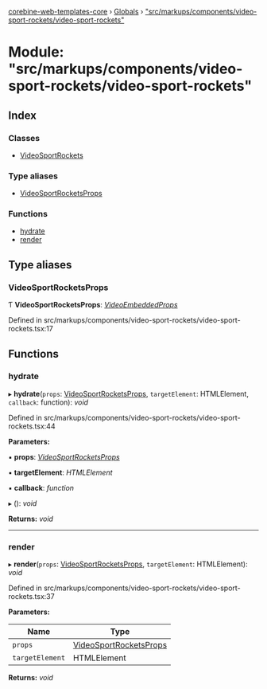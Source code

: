 [corebine-web-templates-core](../README.md) › [Globals](../globals.md) › ["src/markups/components/video-sport-rockets/video-sport-rockets"](_src_markups_components_video_sport_rockets_video_sport_rockets_.md)

# Module: "src/markups/components/video-sport-rockets/video-sport-rockets"

## Index

### Classes

* [VideoSportRockets](../classes/_src_markups_components_video_sport_rockets_video_sport_rockets_.videosportrockets.md)

### Type aliases

* [VideoSportRocketsProps](_src_markups_components_video_sport_rockets_video_sport_rockets_.md#videosportrocketsprops)

### Functions

* [hydrate](_src_markups_components_video_sport_rockets_video_sport_rockets_.md#hydrate)
* [render](_src_markups_components_video_sport_rockets_video_sport_rockets_.md#render)

## Type aliases

###  VideoSportRocketsProps

Ƭ **VideoSportRocketsProps**: *[VideoEmbeddedProps](_src_markups_components_video_embedded_video_embedded_.md#videoembeddedprops)*

Defined in src/markups/components/video-sport-rockets/video-sport-rockets.tsx:17

## Functions

###  hydrate

▸ **hydrate**(`props`: [VideoSportRocketsProps](_src_markups_components_video_sport_rockets_video_sport_rockets_.md#videosportrocketsprops), `targetElement`: HTMLElement, `callback`: function): *void*

Defined in src/markups/components/video-sport-rockets/video-sport-rockets.tsx:44

**Parameters:**

▪ **props**: *[VideoSportRocketsProps](_src_markups_components_video_sport_rockets_video_sport_rockets_.md#videosportrocketsprops)*

▪ **targetElement**: *HTMLElement*

▪ **callback**: *function*

▸ (): *void*

**Returns:** *void*

___

###  render

▸ **render**(`props`: [VideoSportRocketsProps](_src_markups_components_video_sport_rockets_video_sport_rockets_.md#videosportrocketsprops), `targetElement`: HTMLElement): *void*

Defined in src/markups/components/video-sport-rockets/video-sport-rockets.tsx:37

**Parameters:**

Name | Type |
------ | ------ |
`props` | [VideoSportRocketsProps](_src_markups_components_video_sport_rockets_video_sport_rockets_.md#videosportrocketsprops) |
`targetElement` | HTMLElement |

**Returns:** *void*
